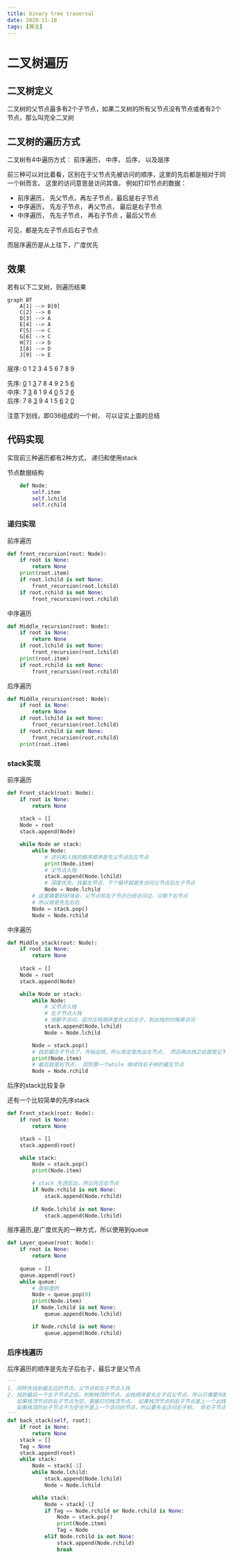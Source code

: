 ```yaml
---
title: binary tree traversal
date: 2020-11-18
tags: [算法]
---
```


# 二叉树遍历

## 二叉树定义

二叉树的父节点最多有2个子节点，如果二叉树的所有父节点没有节点或者有2个节点，那么叫完全二叉树

## 二叉树的遍历方式

二叉树有4中遍历方式： 前序遍历， 中序， 后序， 以及层序  

前三种可以对比着看，区别在于父节点先被访问的顺序，这里的先后都是相对于同一个树而言。 这里的访问意思是访问其值， 例如打印节点的数据：  
  * 前序遍历， 先父节点，再左子节点，最后是右子节点 
  * 中序遍历， 先左子节点， 再父节点， 最后是右子节点
  * 中序遍历， 先左子节点， 再右子节点 ，最后父节点

可见，都是先左子节点后右子节点  

而层序遍历是从上往下，广度优先

## 效果

若有以下二叉树，则遍历结果
```mermaid
graph BT
	A[1] --> B[0]
    C[2] --> B
    D[3] --> A
    E[4] --> A
    F[5] --> C
    G[6] --> C
    H[7] --> D
    I[8] --> D
    J[9] --> E
```

层序: 0 1 2 3 4 5 6 7 8 9


先序: <u>0</u> 1 <u>3</u> 7 8 4 9 2 5 <u>6</u>  
中序: 7 <u>3</u> 8 1 9 4 <u>0</u> 5 2 <u>6</u>  
后序: 7 8 <u>3</u> 9 4 1 5 <u>6</u> 2 <u>0</u>  

注意下划线，即036组成的一个树， 可以证实上面的总结  


## 代码实现

实现前三种遍历都有2种方式， 递归和使用stack

节点数据结构
```python
    def Node:
        self.item
        self.lchild
        self.rchild
```

### 递归实现

前序遍历
```python
def front_recursion(root: Node):
    if root is None:
        return None
    print(root.item)
    if root.lchild is not None:
        front_recursion(root.lchild)
    if root.rchild is not None:
        front_recursion(root.rchild)
```

中序遍历
```python
def Middle_recursion(root: Node):
    if root is None:
        return None
    if root.lchild is not None:
        front_recursion(root.lchild)
    print(root.item)
    if root.rchild is not None:
        front_recursion(root.rchild)
```

后序遍历
```python
def Middle_recursion(root: Node):
    if root is None:
        return None
    if root.lchild is not None:
        front_recursion(root.lchild)
    if root.rchild is not None:
        front_recursion(root.rchild)
    print(root.item)
```

### stack实现

前序遍历
```python
def Front_stack(root: Node):
    if root is None:
        return None
    
    stack = []
    Node = root
    stack.append(Node)

    while Node or stack:
        while Node:
			# 访问和入栈的顺序顺序是先父节点后左节点
            print(Node.item)
            # 父节点入栈
            stack.append(Node.lchild)
            # 深度优先，找最左节点，下个循环就是先访问父节点后左子节点
            Node = Node.lchild
        # 这里需要好好体会，父节点和左子节点已经访问过，只剩下右节点
        # 所以就是先左后右
        Node = stack.pop()
        Node = Node.rchild
```

中序遍历
```python
def Middle_stack(root: Node):
    if root is None:
        return None
    
    stack = []
    Node = root
    stack.append(Node)

    while Node or stack:
        while Node:
            # 父节点入栈
            # 左子节点入栈
            # 但都不访问，因为压栈顺序是先父后左子，到出栈的时候再访问
            stack.append(Node.lchild)
            Node = Node.lchild

        Node = stack.pop()
        # 找到最左子节点了，开始出栈，所以肯定是先出左节点， 然后再出栈之后就是父节点
        print(Node.item)
        # 最后就是右节点， 回到第一个while 继续找右子树的最左节点
        Node = Node.rchild
```

后序的stack比较复杂

还有一个比较简单的先序stack
```python
def Front_stack(root: Node):
    if root is None:
        return None

    stack = []
    stack.append(root)

    while stack:
        Node = stack.pop()
        print(Node.item)

        # stack 先进后出，所以先压右节点
        if Node.rchild is not None:
            stack.append(Node.rchild)
        
        if Node.lchild is not None:
            stack.append(Node.lchild)
```

层序遍历,是广度优先的一种方式，所以使用到queue
```python
def Layer_queue(root: Node):
    if root is None:
        return None
    
    queue = []
    queue.append(root)
    while queue:
        # 取前面的
        Node = queue.pop(0)
        print(Node.item)
        if Node.lchild is not None:
            queue.append(Node.lchild)

        if Node.rchild is not None:
            queue.append(Node.rchild)
```

### 后序栈遍历

后序遍历的顺序是先左子后右子，最后才是父节点

```python
'''
1. 同样先找到最左边的节点，父节点和左子节点入栈
2. 找到最后一个左子节点之后，判断栈顶的节点，出栈顺序是先左子后父节点，所以只需要判断右子节点的情况：
   如果栈顶节点的右子节点为空，直接打印栈顶节点。 如果栈顶节点的右子节点是上一个出栈的节点，那么说明已经访问到了右子节点，可以继续打印父节点  
   如果栈顶的右子节点不为空也不是上一个访问的节点，所以要先去访问右子树， 将右子节点入栈，退出循环，执行第一步
'''
def back_stack(self, root):
    if root is None:
        return None
    stack = []
    Tag = None
    stack.append(root)
    while stack:
        Node = stack[-1]
        while Node.lchild:
            stack.append(Node.lchild)
            Node = Node.lchild

        while stack:
            Node = stack[-1]
            if Tag == Node.rchild or Node.rchild is None:
                Node = stack.pop()
                print(Node.item)
                Tag = Node
            elif Node.rchild is not None:
                stack.append(Node.rchild)
                break

```

